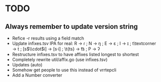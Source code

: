 # TODO
## Always remember to update version string
* Refice -r results using a field match 
* Update infixes.tsv IPA for real: R -> ɾ ; N -> ŋ ; E -> ɛ ; I -> ɪ ; t\\textcorner -> t̚  ; [s$\\cdot$i] -> [s·i] ; \\t{ts} -> t͡s ; P -> ʔ
* Restructure infixes.tsv to have affixes listed longest to shortest
* Completely rewrite util/affix.go (use infixes.tsv)
* Updates (auto)
* Somehow get people to use this instead of vrrtepcli
* Add a Number converter